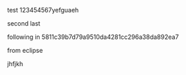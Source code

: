 test
123454567yefguaeh

second 
last

following in
5811c39b7d79a9510da4281cc296a38da892ea7
 
from eclipse 
 
jhfjkh